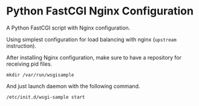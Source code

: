 Python FastCGI Nginx Configuration
==================================

A Python FastCGI script with Nginx configuration.

Using simplest configuration for load balancing with nginx (``upstream`` instruction).

After installing Nginx configuration, make sure to have a repository for receiving pid files.

```
mkdir /var/run/wsgisample
```

And just launch daemon with the following command.

```
/etc/init.d/wsgi-sample start
```
